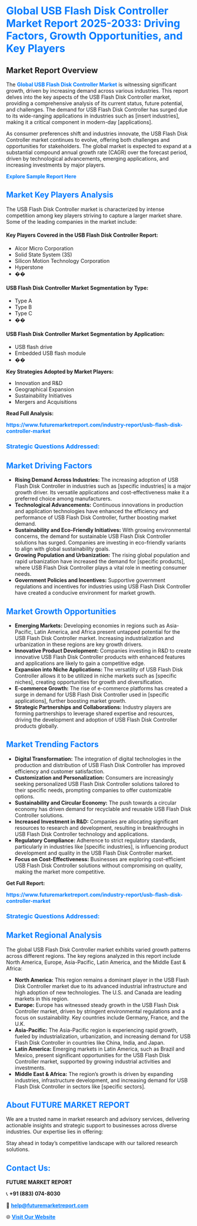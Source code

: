 <h1 style="color: #007BFF;">Global USB Flash Disk Controller Market Report 2025-2033: Driving Factors, Growth Opportunities, and Key Players</h1>

<section id="overview">
<h2>Market Report Overview</h2>
<p>The <a href="https://www.futuremarketreport.com/industry-report/usb-flash-disk-controller-market" style="color: #007BFF; text-decoration: none;"><strong>Global USB Flash Disk Controller Market</strong></a> is witnessing significant growth, driven by increasing demand across various industries. This report delves into the key aspects of the USB Flash Disk Controller market, providing a comprehensive analysis of its current status, future potential, and challenges. The demand for USB Flash Disk Controller has surged due to its wide-ranging applications in industries such as [insert industries], making it a critical component in modern-day [applications].</p>
<p>As consumer preferences shift and industries innovate, the USB Flash Disk Controller market continues to evolve, offering both challenges and opportunities for stakeholders. The global market is expected to expand at a substantial compound annual growth rate (CAGR) over the forecast period, driven by technological advancements, emerging applications, and increasing investments by major players.</p>
</section>

<section id="overview">
<p><a href="https://www.futuremarketreport.com/request-sample/reportId=118480" style="color: #007BFF; text-decoration: none;"><strong>Explore Sample Report Here</strong></a></p>
</section>

<section id="key-players">
<h2 style="color: #007BFF;">Market Key Players Analysis</h2>
<p>The USB Flash Disk Controller market is characterized by intense competition among key players striving to capture a larger market share. Some of the leading companies in the market include:</p>
<h4>Key Players Covered in the USB Flash Disk Controller Report:</h4>
<ul><li>Alcor Micro Corporation</li><li>Solid State System (3S)</li><li>Silicon Motion Technology Corporation</li><li>Hyperstone</li><li>��</li></ul>
<h4>USB Flash Disk Controller Market Segmentation by Type:</h4>
<ul><li>Type A</li><li>Type B</li><li>Type C</li><li>��</li></ul>

<h4>USB Flash Disk Controller Market Segmentation by Application:</h4>
<ul><li>USB flash drive</li><li>Embedded USB flash module</li><li>��</li></ul>
<p><strong>Key Strategies Adopted by Market Players:</strong></p>
<ul>
<li>Innovation and R&D</li>
<li>Geographical Expansion</li>
<li>Sustainability Initiatives</li>
<li>Mergers and Acquisitions</li>
</ul>
</section>

<section>
<p><strong>Read Full Analysis: </strong></p><a href="https://www.futuremarketreport.com/industry-report/usb-flash-disk-controller-market" style="color: #007BFF; text-decoration: none;"><strong>https://www.futuremarketreport.com/industry-report/usb-flash-disk-controller-market</strong></a>
<h3 style="color: #007BFF;">Strategic Questions Addressed:</h3>
</section>

<section id="driving-factors">
<h2 style="color: #007BFF;">Market Driving Factors</h2>
<ul>
<li><strong>Rising Demand Across Industries:</strong> The increasing adoption of USB Flash Disk Controller in industries such as [specific industries] is a major growth driver. Its versatile applications and cost-effectiveness make it a preferred choice among manufacturers.</li>
<li><strong>Technological Advancements:</strong> Continuous innovations in production and application technologies have enhanced the efficiency and performance of USB Flash Disk Controller, further boosting market demand.</li>
<li><strong>Sustainability and Eco-Friendly Initiatives:</strong> With growing environmental concerns, the demand for sustainable USB Flash Disk Controller solutions has surged. Companies are investing in eco-friendly variants to align with global sustainability goals.</li>
<li><strong>Growing Population and Urbanization:</strong> The rising global population and rapid urbanization have increased the demand for [specific products], where USB Flash Disk Controller plays a vital role in meeting consumer needs.</li>
<li><strong>Government Policies and Incentives:</strong> Supportive government regulations and incentives for industries using USB Flash Disk Controller have created a conducive environment for market growth.</li>
</ul>
</section>

<section id="growth-opportunities">
<h2 style="color: #007BFF;">Market Growth Opportunities</h2>
<ul>
<li><strong>Emerging Markets:</strong> Developing economies in regions such as Asia-Pacific, Latin America, and Africa present untapped potential for the USB Flash Disk Controller market. Increasing industrialization and urbanization in these regions are key growth drivers.</li>
<li><strong>Innovative Product Development:</strong> Companies investing in R&D to create innovative USB Flash Disk Controller products with enhanced features and applications are likely to gain a competitive edge.</li>
<li><strong>Expansion into Niche Applications:</strong> The versatility of USB Flash Disk Controller allows it to be utilized in niche markets such as [specific niches], creating opportunities for growth and diversification.</li>
<li><strong>E-commerce Growth:</strong> The rise of e-commerce platforms has created a surge in demand for USB Flash Disk Controller used in [specific applications], further boosting market growth.</li>
<li><strong>Strategic Partnerships and Collaborations:</strong> Industry players are forming partnerships to leverage shared expertise and resources, driving the development and adoption of USB Flash Disk Controller products globally.</li>
</ul>
</section>

<section id="trending-factors">
<h2 style="color: #007BFF;">Market Trending Factors</h2>
<ul>
<li><strong>Digital Transformation:</strong> The integration of digital technologies in the production and distribution of USB Flash Disk Controller has improved efficiency and customer satisfaction.</li>
<li><strong>Customization and Personalization:</strong> Consumers are increasingly seeking personalized USB Flash Disk Controller solutions tailored to their specific needs, prompting companies to offer customizable options.</li>
<li><strong>Sustainability and Circular Economy:</strong> The push towards a circular economy has driven demand for recyclable and reusable USB Flash Disk Controller solutions.</li>
<li><strong>Increased Investment in R&D:</strong> Companies are allocating significant resources to research and development, resulting in breakthroughs in USB Flash Disk Controller technology and applications.</li>
<li><strong>Regulatory Compliance:</strong> Adherence to strict regulatory standards, particularly in industries like [specific industries], is influencing product development and quality in the USB Flash Disk Controller market.</li>
<li><strong>Focus on Cost-Effectiveness:</strong> Businesses are exploring cost-efficient USB Flash Disk Controller solutions without compromising on quality, making the market more competitive.</li>
</ul>
</section>

<section>
<p><strong>Get Full Report: </strong></p><a href="https://www.futuremarketreport.com/industry-report/usb-flash-disk-controller-market" style="color: #007BFF; text-decoration: none;"><strong>https://www.futuremarketreport.com/industry-report/usb-flash-disk-controller-market</strong></a>
<h3 style="color: #007BFF;">Strategic Questions Addressed:</h3>
</section>


<section id="regional-analysis">
<h2 style="color: #007BFF;">Market Regional Analysis</h2>
<p>The global USB Flash Disk Controller market exhibits varied growth patterns across different regions. The key regions analyzed in this report include North America, Europe, Asia-Pacific, Latin America, and the Middle East & Africa:</p>
<ul>
<li><strong>North America:</strong> This region remains a dominant player in the USB Flash Disk Controller market due to its advanced industrial infrastructure and high adoption of new technologies. The U.S. and Canada are leading markets in this region.</li>
<li><strong>Europe:</strong> Europe has witnessed steady growth in the USB Flash Disk Controller market, driven by stringent environmental regulations and a focus on sustainability. Key countries include Germany, France, and the U.K.</li>
<li><strong>Asia-Pacific:</strong> The Asia-Pacific region is experiencing rapid growth, fueled by industrialization, urbanization, and increasing demand for USB Flash Disk Controller in countries like China, India, and Japan.</li>
<li><strong>Latin America:</strong> Emerging markets in Latin America, such as Brazil and Mexico, present significant opportunities for the USB Flash Disk Controller market, supported by growing industrial activities and investments.</li>
<li><strong>Middle East & Africa:</strong> The region’s growth is driven by expanding industries, infrastructure development, and increasing demand for USB Flash Disk Controller in sectors like [specific sectors].</li>
</ul>
</section>

<footer>
<h2 style="color: #007BFF;">About FUTURE MARKET REPORT</h2>
<p>We are a trusted name in market research and advisory services, delivering actionable insights and strategic support to businesses across diverse industries. Our expertise lies in offering:</p>

<p>Stay ahead in today’s competitive landscape with our tailored research solutions.</p>

<h2 style="color: #007BFF;">Contact Us:</h2>
<p><strong>FUTURE MARKET REPORT</strong></p>
<p>📞 <strong>+91 (883) 074-8030</strong></p>
<p>📧 <strong><a href="mailto:help@futuremarketreport.com" style="color: #007BFF;">help@futuremarketreport.com</a></strong></p>
<p>🌐 <strong><a href="https://www.futuremarketreport.com/" style="color: #007BFF;">Visit Our Website</a></strong></p>
</footer>